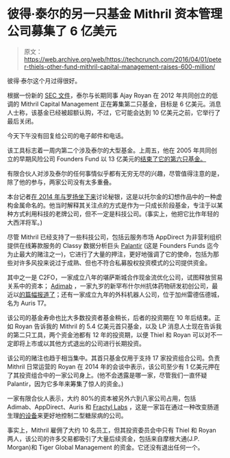 # 彼得·泰尔的另一只基金 Mithril 资本管理公司募集了 6 亿美元

> 原文：<https://web.archive.org/web/https://techcrunch.com/2016/04/01/peter-thiels-other-fund-mithril-capital-management-raises-600-million/>

彼得·泰尔这个月过得很好。

根据一份新的 [SEC 文件](https://web.archive.org/web/20230330041030/http://www.sec.gov/Archives/edgar/data/1669609/000166960916000001/xslFormDX01/primary_doc.xml)，泰尔与长期同事 Ajay Royan 在 2012 年共同创立的低调的 Mithril Capital Management 正在筹集第二只基金，目标是 6 亿美元。消息人士称，该基金已经被超额认购，不过，它可能会达到 10 亿美元之前，它举行了最后关闭。

今天下午没有回复给公司的电子邮件和电话。

该工具标志着一周内第二个涉及泰尔的大型基金。上周五，他在 2005 年共同创立的早期风险公司 Founders Fund 以 13 亿美元的[结束了它的第六只基金。](https://web.archive.org/web/20230330041030/https://techcrunch.com/2016/03/25/billionaire-investor-peter-thiel-nabs-another-1-3-billion-for-founders-fund/)

有限合伙人对涉及泰尔的任何事情似乎都有无穷无尽的兴趣，尽管值得注意的是，除了他的参与，两家公司没有太多重叠。

本台记者[在 2014 年与罗扬坐下来](https://web.archive.org/web/20230330041030/http://www.strictlyvc.com/2014/04/22/inside-mysterious-mithril-capital/)讨论秘银，这是以托尔金的幻想作品中的一种虚构金属命名的。他当时解释其关注点的方式是作为一只成长阶段基金，专注于以某种方式利用科技的老牌公司，但不一定是科技公司。(事实上，他把它比作年轻的大西洋将军。)

尽管 Mithril 已经支持了一些科技公司，包括云服务市场 AppDirect 为非营利组织提供在线筹款服务的 Classy 数据分析巨头 [Palantir](https://web.archive.org/web/20230330041030/https://www.palantir.com/) (这是 Founders Funds 迄今为止最大的赌注之一)，它进行了大量的押注，更好地强调了它的使命，包括为那些对许多风投来说过于成熟、但也不符合私募股权投资模式的公司提供资金。

其中之一是 C2FO，一家成立八年的堪萨斯城合作现金流优化公司，试图释放贸易关系中的资本； [Adimab](https://web.archive.org/web/20230330041030/http://www.adimab.com/) ，一家九岁的新罕布什尔州抗体药物研发初创公司，最近以[的篇幅报道了](https://web.archive.org/web/20230330041030/http://www.wired.com/2016/03/mutant-yeast-cranking-pharmas-next-superdrug/)；还有一家成立九年的外科机器人公司，位于加州雷德伍德城，名为 Auris T7。

该公司的基金寿命也比大多数投资者基金稍长，后者的投资期在 10 年后结束。正如 Royan 告诉我的 Mithril 的 5.4 亿美元首只基金，以及 LP 消息人士现在告诉我的第二只工具，两个资金池都有 12 年的投资期，以便 Thiel 和 Royan 可以对不一定即将上市或以其他方式退出的公司进行长期投资。

该公司的赌注也趋于相当集中。其首只基金仅用于支持 17 家投资组合公司。负责 Mithril 日常运营的 Royan 在 2014 年的会谈中表示，该公司至少有 1 亿美元押在了其投资组合中的一家公司身上。(他不会透露是哪一家，尽管我们一直怀疑 Palantir，因为它多年来筹集了惊人的资金。)

一家有限合伙人表示，大约 80%的资本被另外六到八家公司占用，包括 Adimab、AppDirect、Auris 和 [Fractyl Labs](https://web.archive.org/web/20230330041030/http://www.fractyl.com/) ，这是一家旨在通过一种改变肠道生理[的设备](https://web.archive.org/web/20230330041030/http://www.strictlyvc.com/2014/09/04/mithril-capital-bets-big-diabetes/)来更好地控制二型糖尿病的公司。

事实上，Mithril 雇佣了大约 10 名员工，但其投资委员会中只有 Thiel 和 Royan 两人，该公司的许多交易都吸引了大量后续资金，包括来自摩根大通(J.P. Morgan)和 Tiger Global Management 的资金。它还没有退出任何一个。
